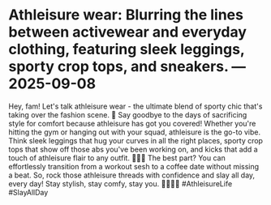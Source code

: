 # Athleisure wear: Blurring the lines between activewear and everyday clothing, featuring sleek leggings, sporty crop tops, and sneakers. — 2025-09-08

Hey, fam! Let's talk athleisure wear - the ultimate blend of sporty chic that's taking over the fashion scene. 🌟 Say goodbye to the days of sacrificing style for comfort because athleisure has got you covered! Whether you're hitting the gym or hanging out with your squad, athleisure is the go-to vibe. Think sleek leggings that hug your curves in all the right places, sporty crop tops that show off those abs you've been working on, and kicks that add a touch of athleisure flair to any outfit. 💃🏽👟 The best part? You can effortlessly transition from a workout sesh to a coffee date without missing a beat. So, rock those athleisure threads with confidence and slay all day, every day! Stay stylish, stay comfy, stay you. 💁🏽‍♀️✨ #AthleisureLife #SlayAllDay